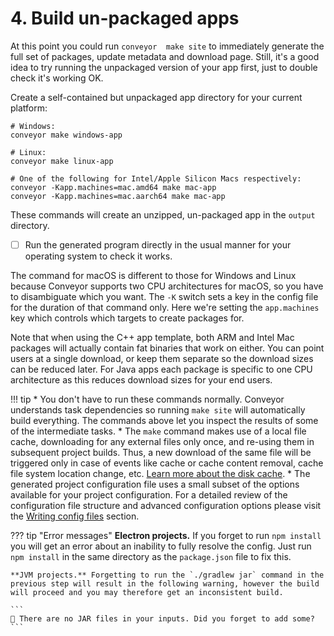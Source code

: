 # 4. Build un-packaged apps

At this point you could run `conveyor  make site` to immediately generate the full set of packages, update metadata and download page. Still, it's a good idea to try running the unpackaged version of your app first, just to double check it's working OK.

Create a self-contained but unpackaged app directory for your current platform:

```
# Windows:
conveyor make windows-app

# Linux:
conveyor make linux-app

# One of the following for Intel/Apple Silicon Macs respectively:
conveyor -Kapp.machines=mac.amd64 make mac-app
conveyor -Kapp.machines=mac.aarch64 make mac-app
```

These commands will create an unzipped, un-packaged app in the `output` directory.

* [ ] Run the generated program directly in the usual manner for your operating system to check it works.

The command for macOS is different to those for Windows and Linux because Conveyor supports two CPU architectures for macOS, so you have to disambiguate which you want. The `-K` switch sets a key in the config file for the duration of that command only. Here we're setting the `app.machines` key which controls which targets to create packages for.

Note that when using the C++ app template, both ARM and Intel Mac packages will actually contain fat binaries that work on either. You can point users at a single download, or keep them separate so the download sizes can be reduced later. For Java apps each package is specific to one CPU architecture as this reduces download sizes for your end users.

!!! tip
    * You don't have to run these commands normally. Conveyor understands task dependencies so running `make site` will automatically build everything. The commands above let you inspect the results of some of the intermediate tasks.
    * The `make` command makes use of a local file cache, downloading for any external files only once, and re-using them in subsequent project builds. Thus, a new download of the same file will be triggered only in case of events like cache or cache content removal, cache file system location change, etc. [Learn more about the disk cache](../running.md#the-cache).
    * The generated project configuration file uses a small subset of the options available for your project configuration. For a detailed review of the configuration file structure and advanced configuration options please visit the [Writing config files](../configs/index.md) section.


??? tip "Error messages"
    **Electron projects.** If you forget to run `npm install` you will get an error about an inability to fully resolve the config. Just run `npm install` in the same directory as the `package.json` file to fix this.

    **JVM projects.** Forgetting to run the `./gradlew jar` command in the previous step will result in the following warning, however the build will proceed and you may therefore get an inconsistent build.
    
    ```
    🔔 There are no JAR files in your inputs. Did you forget to add some?
    ```

<script>var tutorialSection = 4;</script>
